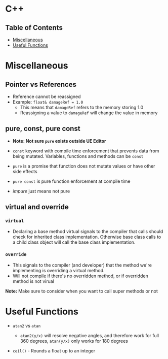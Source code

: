 # C++

## Table of Contents

- [Miscellaneous](#miscellaneous)
- [Useful Functions](#useful-functions)

# Miscellaneous

## Pointer vs References

- Reference cannot be reassigned
- Example: `float& damageRef = 1.0`
  - This means that `damageRef` refers to the memory storing 1.0 
  - Reassigning a value to `damageRef` will change the value in memory

## pure, const, pure const

- **Note: Not sure `pure` exists outside UE Editor**

- `const` keyword with compile time enforcement that prevents data from being mutated. Variables, functions and methods can be `const`

- `pure` is a promise that function does not mutate values or have other side effects

- `pure const` is pure function enforcement at compile time  

- *impure* just means not pure

## virtual and override

### `virtual`
- Declaring a base method virtual signals to the compiler that calls should check for inherited class implementation. Otherwise base class calls to a child class object will call the base class implementation.

### `override`
- This signals to the compiler (and developer) that the method we're implementing is overriding a virtual method. 
- Will not compile if there's no overridden method, or if overridden method is not virual

**Note:** Make sure to consider when you want to call super methods or not

# Useful Functions

- `atan2` vs `atan` 
  
  - `atan2(y/x)` will resolve negative angles, and therefore work for full 360 degrees, `atan(y/x)` only works for 180 degrees

- `ceil()` - Rounds a float up to an integer 


